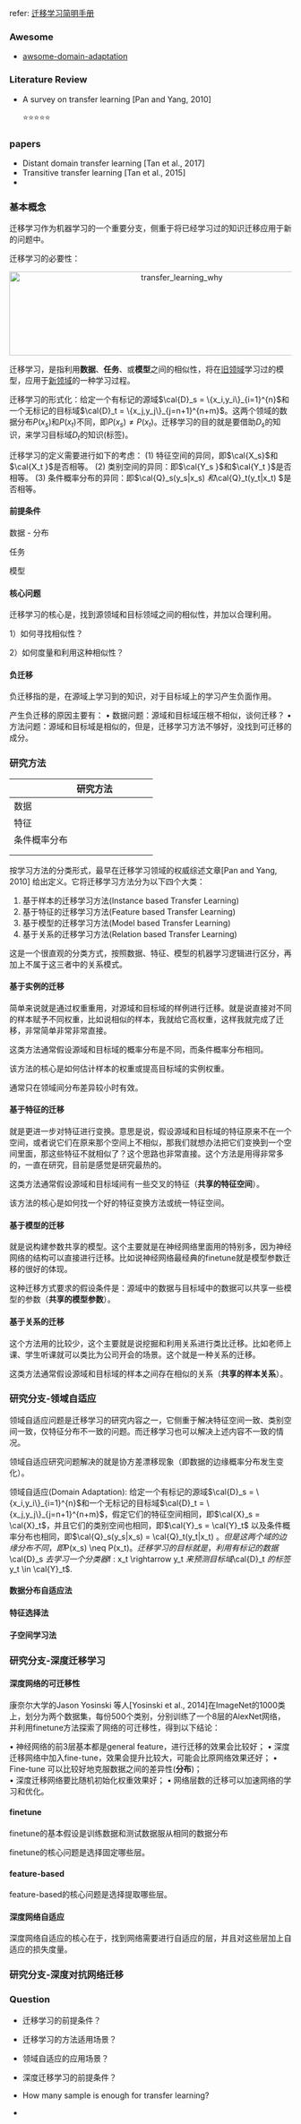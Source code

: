 refer:
[迁移学习简明手册](https://github.com/jindongwang/transferlearning-tutorial) 



### Awesome

+ [awsome-domain-adaptation](https://github.com/zhaoxin94/awsome-domain-adaptation)

  

### Literature Review

+ A survey on transfer learning [Pan and Yang, 2010]

  :star::star::star::star::star:

### papers

+ Distant domain transfer learning [Tan et al., 2017]
+ Transitive transfer learning [Tan et al., 2015]
+ 



### 基本概念

迁移学习作为机器学习的一个重要分支，侧重于将已经学习过的知识迁移应用于新的问题中。



迁移学习的必要性：

<div align="center">
<img src="https://github.com/bifeng/nlp_paper_notes/raw/master/image/transfer_learning_why.png" width="600" height="150" alt="transfer_learning_why"></img>
</div>




迁移学习，是指利用**数据**、**任务**、或**模型**之间的相似性，将在<u>旧领域</u>学习过的模型，应用于<u>新领域</u>的一种学习过程。

迁移学习的形式化：给定一个有标记的源域$\cal{D}_s = \{x_i,y_i\}_{i=1}^{n}​$和一个无标记的目标域$\cal{D}_t = \{x_j,y_j\}_{j=n+1}^{n+m}​$。这两个领域的数据分布$P(x_s)​$和$P(x_t)​$不同，即$P(x_s) \neq P(x_t)​$。迁移学习的目的就是要借助$D_s ​$的知识，来学习目标域$D_t ​$的知识(标签)。



迁移学习的定义需要进行如下的考虑：
(1) 特征空间的异同，即$\cal{X_s}$和$\cal{X_t }$是否相等。
(2) 类别空间的异同：即$\cal{Y_s }$和$\cal{Y_t }$是否相等。
(3) 条件概率分布的异同：即$\cal{Q}_s(y_s|x_s) $和$\cal{Q}_t(y_t|x_t) $是否相等。

#### 前提条件

数据 - 分布

任务

模型



#### 核心问题



迁移学习的核心是，找到源领域和目标领域之间的相似性，并加以合理利用。

1）如何寻找相似性？

2）如何度量和利用这种相似性？





#### 负迁移

负迁移指的是，在源域上学习到的知识，对于目标域上的学习产生负面作用。

产生负迁移的原因主要有：
• 数据问题：源域和目标域压根不相似，谈何迁移？
• 方法问题：源域和目标域是相似的，但是，迁移学习方法不够好，没找到可迁移的成分。





### 研究方法

|              | 研究方法 |      |      |      |      |
| ------------ | -------- | ---- | ---- | ---- | ---- |
| 数据         |          |      |      |      |      |
| 特征         |          |      |      |      |      |
| 条件概率分布 |          |      |      |      |      |
|              |          |      |      |      |      |
|              |          |      |      |      |      |



按学习方法的分类形式，最早在迁移学习领域的权威综述文章[Pan and Yang, 2010] 给出定义。它将迁移学习方法分为以下四个大类：

1. 基于样本的迁移学习方法(Instance based Transfer Learning)
2. 基于特征的迁移学习方法(Feature based Transfer Learning)
3. 基于模型的迁移学习方法(Model based Transfer Learning)
4. 基于关系的迁移学习方法(Relation based Transfer Learning)

这是一个很直观的分类方式，按照数据、特征、模型的机器学习逻辑进行区分，再加上不属于这三者中的关系模式。

#### 基于实例的迁移

简单来说就是通过权重重用，对源域和目标域的样例进行迁移。就是说直接对不同的样本赋予不同权重，比如说相似的样本，我就给它高权重，这样我就完成了迁移，非常简单非常非常直接。



这类方法通常假设源域和目标域的概率分布是不同，而条件概率分布相同。

该方法的核心是如何估计样本的权重或提高目标域的实例权重。

通常只在领域间分布差异较小时有效。



#### 基于特征的迁移

就是更进一步对特征进行变换。意思是说，假设源域和目标域的特征原来不在一个空间，或者说它们在原来那个空间上不相似，那我们就想办法把它们变换到一个空间里面，那这些特征不就相似了？这个思路也非常直接。这个方法是用得非常多的，一直在研究，目前是感觉是研究最热的。





这类方法通常假设源域和目标域间有一些交叉的特征（**共享的特征空间**）。

该方法的核心是如何找一个好的特征变换方法或统一特征空间。



#### 基于模型的迁移

就是说构建参数共享的模型。这个主要就是在神经网络里面用的特别多，因为神经网络的结构可以直接进行迁移。比如说神经网络最经典的finetune就是模型参数迁移的很好的体现。



这种迁移方式要求的假设条件是：源域中的数据与目标域中的数据可以共享一些模型的参数（**共享的模型参数**）。



#### 基于关系的迁移

这个方法用的比较少，这个主要就是说挖掘和利用关系进行类比迁移。比如老师上课、学生听课就可以类比为公司开会的场景。这个就是一种关系的迁移。


这类方法通常假设源域和目标域的样本之间存在相似的关系（**共享的样本关系**）。



### 研究分支-领域自适应

领域自适应问题是迁移学习的研究内容之一，它侧重于解决特征空间一致、类别空间一致，仅特征分布不一致的问题。而迁移学习也可以解决上述内容不一致的情况。

领域自适应研究问题解决的就是协方差漂移现象（即数据的边缘概率分布发生变化）。

领域自适应(Domain Adaptation): 给定一个有标记的源域$\cal{D}_s = \{x_i,y_i\}_{i=1}^{n}$和一个无标记的目标域$\cal{D}_t = \{x_j,y_j\}_{j=n+1}^{n+m}$，假定它们的特征空间相同，即$\cal{X}_s = \cal{X}_t$，并且它们的类别空间也相同，即$\cal{Y}_s = \cal{Y}_t$ 以及条件概率分布也相同，即$\cal{Q}_s(y_s|x_s)  = \cal{Q}_t(y_t|x_t) $。但是这两个域的边缘分布不同，即$P(x_s) \neq P(x_t)$。迁移学习的目标就是，利用有标记的数据$\cal{D}_s $去学习一个分类器$f : x_t \rightarrow y_t $来预测目标域$\cal{D}_t $的标签$y_t \in \cal{Y}_t$.

#### 数据分布自适应法



#### 特征选择法



#### 子空间学习法



### 研究分支-深度迁移学习

#### 深度网络的可迁移性

康奈尔大学的Jason Yosinski 等人[Yosinski et al., 2014]在ImageNet的1000类上，划分为两个数据集，每份500个类别，分别训练了一个8层的AlexNet网络，并利用finetune方法探索了网络的可迁移性，得到以下结论：

• 神经网络的前3层基本都是general feature，进行迁移的效果会比较好；
• 深度迁移网络中加入fine-tune，效果会提升比较大，可能会比原网络效果还好；
• Fine-tune 可以比较好地克服数据之间的差异性(**分布**)；<br>• 深度迁移网络要比随机初始化权重效果好；
• 网络层数的迁移可以加速网络的学习和优化。

#### finetune



finetune的基本假设是训练数据和测试数据服从相同的数据分布

finetune的核心问题是选择固定哪些层。



#### feature-based



feature-based的核心问题是选择提取哪些层。



#### 深度网络自适应

深度网络自适应的核心在于，找到网络需要进行自适应的层，并且对这些层加上自适应的损失度量。



### 研究分支-深度对抗网络迁移





### Question

+ 迁移学习的前提条件？

+ 迁移学习的方法适用场景？

  

+ 领域自适应的应用场景？

+ 深度迁移学习的前提条件？

  

+ How many sample is enough for transfer learning?

+ 

